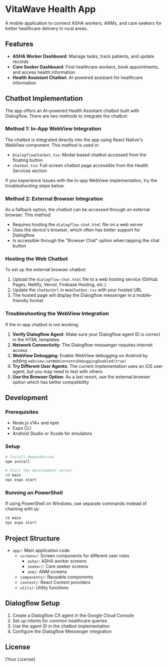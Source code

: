 # VitaWave Health App

A mobile application to connect ASHA workers, ANMs, and care seekers for better healthcare delivery in rural areas.

## Features

- **ASHA Worker Dashboard**: Manage tasks, track patients, and update records
- **Care Seeker Dashboard**: Find healthcare workers, book appointments, and access health information
- **Health Assistant Chatbot**: AI-powered assistant for healthcare information

## Chatbot Implementation

The app offers an AI-powered Health Assistant chatbot built with Dialogflow. There are two methods to integrate the chatbot:

### Method 1: In-App WebView Integration

The chatbot is integrated directly into the app using React Native's WebView component. This method is used in:

- `DialogflowChatbot.tsx`: Modal-based chatbot accessed from the floating button
- `chatbot.tsx`: Full-screen chatbot page accessible from the Health Services section

If you experience issues with the in-app WebView implementation, try the troubleshooting steps below.

### Method 2: External Browser Integration

As a fallback option, the chatbot can be accessed through an external browser. This method:

- Requires hosting the `dialogflow-chat.html` file on a web server
- Uses the device's browser, which often has better support for Dialogflow
- Is accessible through the "Browser Chat" option when tapping the chat button

### Hosting the Web Chatbot

To set up the external browser chatbot:

1. Upload the `dialogflow-chat.html` file to a web hosting service (GitHub Pages, Netlify, Vercel, Firebase Hosting, etc.)
2. Update the `chatbotUrl` in `WebChatbot.tsx` with your hosted URL
3. The hosted page will display the Dialogflow messenger in a mobile-friendly format

### Troubleshooting the WebView Integration

If the in-app chatbot is not working:

1. **Verify Dialogflow Agent**: Make sure your Dialogflow agent ID is correct in the HTML templates
2. **Network Connectivity**: The Dialogflow messenger requires internet access
3. **WebView Debugging**: Enable WebView debugging on Android by adding `webview:setWebContentsDebuggingEnabled(true)` 
4. **Try Different User Agents**: The current implementation uses an iOS user agent, but you may need to test with others
5. **Use the Browser Option**: As a last resort, use the external browser option which has better compatibility

## Development

### Prerequisites

- Node.js v14+ and npm
- Expo CLI
- Android Studio or Xcode for emulators

### Setup

```bash
# Install dependencies
npm install

# Start the development server
cd main
npx expo start
```

### Running on PowerShell

If using PowerShell on Windows, use separate commands instead of chaining with `&&`:

```powershell
cd main
npx expo start
```

## Project Structure

- `app/`: Main application code
  - `screens/`: Screen components for different user roles
    - `asha/`: ASHA worker screens
    - `seeker/`: Care seeker screens
    - `anm/`: ANM screens
  - `components/`: Reusable components
  - `context/`: React Context providers
  - `utils/`: Utility functions

## Dialogflow Setup

1. Create a Dialogflow CX agent in the Google Cloud Console
2. Set up intents for common healthcare queries
3. Use the agent ID in the chatbot implementation
4. Configure the Dialogflow Messenger integration

## License

[Your License]

